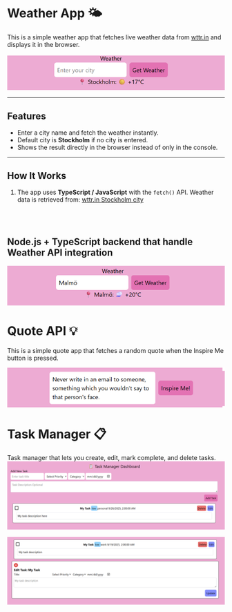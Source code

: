 
# Weather App 🌤️

This is a simple weather app that fetches live weather data from [wttr.in](https://wttr.in) and displays it in the browser.
<br><br>
<img src="images/weatherAPI.png" />


---

## Features
- Enter a city name and fetch the weather instantly.
- Default city is **Stockholm** if no city is entered.
- Shows the result directly in the browser instead of only in the console.

---

## How It Works
1. The app uses **TypeScript / JavaScript** with the `fetch()` API.
Weather data is retrieved from:  [wttr.in Stockholm city](https://wttr.in/{Stockholm}?format=3)

<br><br>
## Node.js + TypeScript backend that handle Weather API integration

<img src="images/weatherResponse.png" />

# Quote API 💡
This is a simple quote app that fetches a random quote when the Inspire Me button is pressed.

<img src="images/quoteAPI.png">

# Task Manager 📋
Task manager that lets you create, edit, mark complete, and delete tasks.
<img src="images/Task manager.png">

<img src="images/editform.png">